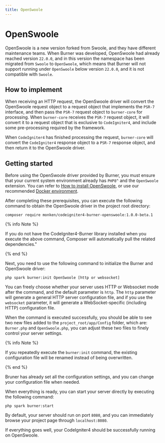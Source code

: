 ```yaml
---
title: OpenSwoole
---
```


# OpenSwoole

OpenSwoole is a new version forked from Swoole, and they have different maintenance teams. When Burner was developed, OpenSwoole had already reached version `22.0.0`, and in this version the namespace has been migrated from `Swoole` to `OpenSwoole`, which means that Burner will not support running under `OpenSwoole` below version `22.0.0`, and it is not compatible with `Swoole`.

## How to implement

When receiving an HTTP request, the OpenSwoole driver will convert the OpenSwoole request object to a request object that implements the `PSR-7` interface, and then pass the `PSR-7` request object to `burner-core` for processing. When `burner-core` receives the `PSR-7` request object, it will convert it to a request object that is exclusive to `CodeIgniter4`, and include some pre-processing required by the framework.

When `CodeIgniter4` has finished processing the request, `burner-core` will convert the `CodeIgniter4` response object to a `PSR-7` response object, and then return it to the OpenSwoole driver.

## Getting started

Before using the OpenSwoole driver provided by Burner, you must ensure that your current system environment already has `PHP8^` and the `OpenSwoole` extension. You can refer to [How to install OpenSwoole](https://openswoole.com/docs/get-started/installation), or use our recommended [Docker environment](/general/docker).

After completing these prerequisites, you can execute the following command to obtain the OpenSwoole driver in the project root directory:

```
composer require monken/codeigniter4-burner-openswoole:1.0.0-beta.1
```

{% info Note %}

If you do not have the CodeIgniter4-Burner library installed when you execute the above command, Composer will automatically pull the related dependencies."

{% end %}

Next, you need to use the following command to initialize the Burner and OpenSwoole driver:

```
php spark burner:init OpenSwoole [http or websocket]
```

You can freely choose whether your server uses HTTP or Websocket mode after the command, and the default parameter is `http`. The `http` parameter will generate a general HTTP server configuration file, and if you use the `websocket` parameter, it will generate a WebSocket-specific (including HTTP) configuration file.

When the command is executed successfully, you should be able to see two new files added to the `project_root/app/Config` folder, which are: `Burner.php` and `OpenSwoole.php`, you can adjust these two files to finely control your server settings.

{% info Note %}

If you repeatedly execute the `burner:init` command, the existing configuration file will be renamed instead of being overwritten.

{% end %}

Bruner has already set all the configuration settings, and you can change your configuration file when needed.

When everything is ready, you can start your server directly by executing the following command:

```
php spark burner:start
```

By default, your server should run on port `8080`, and you can immediately browse your project page through `localhost:8080`.

If everything goes well, your CodeIgniter4 should be successfully running on OpenSwoole.
